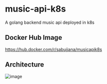 # music-api-k8s
A golang backend music api deployed in k8s

## Docker Hub Image
https://hub.docker.com/r/sabujjana/musicapik8s

## Architecture
![image](https://user-images.githubusercontent.com/39147514/224630982-06befd8a-557b-470e-a257-00c36b024b7f.png)
